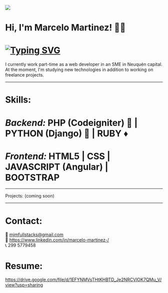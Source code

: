 ![](https://github.com/hebertdev1/hebertdev1/blob/master/javascript.gif)
#  Hi, I'm Marcelo Martinez! 👋👋


# [![Typing SVG](https://readme-typing-svg.herokuapp.com?color=%2336BCF7&lines=I'm+a+Full+Stack+Web+Developer)](https://git.io/typing-svg)

 I currently work part-time as a web developer in an SME in Neuquén capital. At the moment, I'm studying new technologies in addition to working on freelance projects.


------------


# Skills:
    
# _Backend:_ PHP (Codeigniter) :elephant: | PYTHON (Django) :snake: | RUBY  :diamonds: 

 
# _Frontend:_ HTML5 | CSS | JAVASCRIPT (Angular) | BOOTSTRAP                    
            
------------

 Projects: (coming soon)

  ------------
# Contact:

📧 mjmfullstacks@gmail.com 
  <br/>
💎 https://www.linkedin.com/in/marcelo-martinez-/
<br/>
📞 299 5779458
  
  # Resume: 
  
  https://drive.google.com/file/d/1EFYNMVsTHtKHBTD_Je2NRCVlOK7QMu_V/view?usp=sharing
